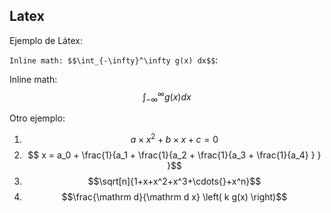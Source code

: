 ## Latex
Ejemplo de Látex:

`Inline math: $$\int_{-\infty}^\infty g(x) dx$$`:

Inline math: $$\int_{-\infty}^\infty g(x) dx$$

Otro ejemplo:

1. $$a \times x^2 + b \times x + c = 0$$
2. $$ x = a_0 + \frac{1}{a_1 + \frac{1}{a_2 + \frac{1}{a_3 + \frac{1}{a_4} } } }$$
3. $$\sqrt[n]{1+x+x^2+x^3+\cdots{}+x^n}$$
4. $$\frac{\mathrm d}{\mathrm d x} \left( k g(x) \right)$$
